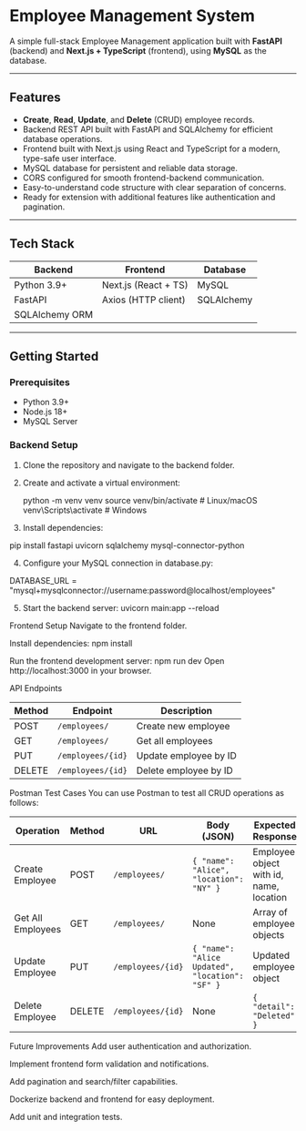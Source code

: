 # Employee Management System

A simple full-stack Employee Management application built with **FastAPI** (backend) and **Next.js + TypeScript** (frontend), using **MySQL** as the database.

---

## Features

- **Create**, **Read**, **Update**, and **Delete** (CRUD) employee records.
- Backend REST API built with FastAPI and SQLAlchemy for efficient database operations.
- Frontend built with Next.js using React and TypeScript for a modern, type-safe user interface.
- MySQL database for persistent and reliable data storage.
- CORS configured for smooth frontend-backend communication.
- Easy-to-understand code structure with clear separation of concerns.
- Ready for extension with additional features like authentication and pagination.

---

## Tech Stack

| Backend          | Frontend             | Database    |
|------------------|----------------------|-------------|
| Python 3.9+      | Next.js (React + TS) | MySQL       |
| FastAPI          | Axios (HTTP client)  | SQLAlchemy  |
| SQLAlchemy ORM   |                      |             |

---

## Getting Started

### Prerequisites

- Python 3.9+
- Node.js 18+
- MySQL Server

### Backend Setup

1. Clone the repository and navigate to the backend folder.

2. Create and activate a virtual environment:

   python -m venv venv
   source venv/bin/activate   # Linux/macOS
   venv\Scripts\activate      # Windows

3. Install dependencies:

pip install fastapi uvicorn sqlalchemy mysql-connector-python

4. Configure your MySQL connection in database.py:

DATABASE_URL = "mysql+mysqlconnector://username:password@localhost/employees"


5. Start the backend server:
uvicorn main:app --reload


Frontend Setup
Navigate to the frontend folder.

Install dependencies:
npm install

Run the frontend development server:
npm run dev
Open http://localhost:3000 in your browser.

API Endpoints

| Method | Endpoint          | Description           |
| ------ | ----------------- | --------------------- |
| POST   | `/employees/`     | Create new employee   |
| GET    | `/employees/`     | Get all employees     |
| PUT    | `/employees/{id}` | Update employee by ID |
| DELETE | `/employees/{id}` | Delete employee by ID |


Postman Test Cases
You can use Postman to test all CRUD operations as follows:

| Operation         | Method | URL               | Body (JSON)                                     | Expected Response                       |
| ----------------- | ------ | ----------------- | ----------------------------------------------- | --------------------------------------- |
| Create Employee   | POST   | `/employees/`     | `{ "name": "Alice", "location": "NY" }`         | Employee object with id, name, location |
| Get All Employees | GET    | `/employees/`     | None                                            | Array of employee objects               |
| Update Employee   | PUT    | `/employees/{id}` | `{ "name": "Alice Updated", "location": "SF" }` | Updated employee object                 |
| Delete Employee   | DELETE | `/employees/{id}` | None                                            | `{ "detail": "Deleted" }`               |


Future Improvements
Add user authentication and authorization.

Implement frontend form validation and notifications.

Add pagination and search/filter capabilities.

Dockerize backend and frontend for easy deployment.

Add unit and integration tests.
